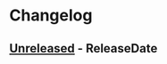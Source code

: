 # Changelog

<!-- next-header -->

## [Unreleased] - ReleaseDate

<!-- next-url -->

[unreleased]: https://github.com/mrvillage/search-gwas/compare/v0.0.0...HEAD
